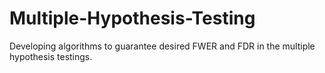 # Multiple-Hypothesis-Testing
Developing algorithms to guarantee desired FWER and FDR in the multiple hypothesis testings.
